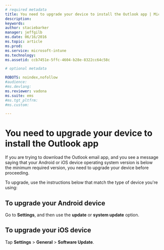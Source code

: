 ```yaml
---
# required metadata
title: You need to upgrade your device to install the Outlook app | Microsoft Intune
description:
keywords:
author: staciebarker
manager: jeffgilb
ms.date: 06/16/2016
ms.topic: article
ms.prod:
ms.service: microsoft-intune
ms.technology:
ms.assetid: ccb7451e-5ffc-4604-b28e-8322cc64c58c

# optional metadata

ROBOTS: noindex,nofollow
#audience:
#ms.devlang:
ms.reviewer: vadona
ms.suite: ems
#ms.tgt_pltfrm:
#ms.custom:

---
```


# You need to upgrade your device to install the Outlook app

If you are trying to download the Outlook email app, and you see a message saying that your Android or iOS device operating system version is below the minimum required version, you need to upgrade your device before proceeding. 

To upgrade, use the instructions below that match the type of device you're using:

## To upgrade your Android device
Go to **Settings**, and then use the **update** or **system update** option.

## To upgrade your iOS device
Tap **Settings** &gt; **General** &gt; **Software Update**.

